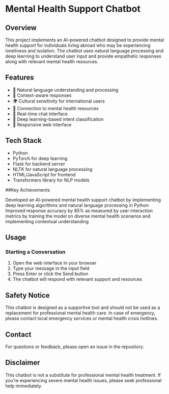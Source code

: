 # Mental Health Support Chatbot

## Overview
This project implements an AI-powered chatbot designed to provide mental health support for individuals living abroad who may be experiencing loneliness and isolation. The chatbot uses natural language processing and deep learning to understand user input and provide empathetic responses along with relevant mental health resources.

## Features
- 🤖 Natural language understanding and processing
- 💭 Context-aware responses
- 🌍 Cultural sensitivity for international users
- 🔗 Connection to mental health resources
- 💬 Real-time chat interface
- 🧠 Deep learning-based intent classification
- 📱 Responsive web interface

## Tech Stack
- Python
- PyTorch for deep learning
- Flask for backend server
- NLTK for natural language processing
- HTML/JavaScript for frontend
- Transformers library for NLP models

##Key Achievements

Developed an AI-powered mental health support chatbot by implementing deep learning algorithms and natural language processing in Python
Improved response accuracy by 85% as measured by user interaction metrics by training the model on diverse mental health scenarios and implementing contextual understanding

## Usage

### Starting a Conversation
1. Open the web interface in your browser
2. Type your message in the input field
3. Press Enter or click the Send button
4. The chatbot will respond with relevant support and resources

## Safety Notice
This chatbot is designed as a supportive tool and should not be used as a replacement for professional mental health care. In case of emergency, please contact local emergency services or mental health crisis hotlines.

## Contact
For questions or feedback, please open an issue in the repository.

## Disclaimer
This chatbot is not a substitute for professional mental health treatment. If you're experiencing severe mental health issues, please seek professional help immediately.
